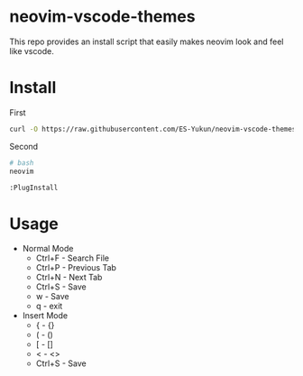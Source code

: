 # neovim-vscode-themes
This repo provides an install script that easily makes neovim look and feel like vscode.

# Install
First 
```bash
curl -O https://raw.githubusercontent.com/ES-Yukun/neovim-vscode-themes/main/install.sh | bash -c -
```
Second
```bash
# bash
neovim
```
```txt
:PlugInstall
```

# Usage
- Normal Mode
  * Ctrl+F - Search File
  * Ctrl+P - Previous Tab
  * Ctrl+N - Next Tab
  * Ctrl+S - Save
  * w      - Save
  * q      - exit
- Insert Mode
  * {      - {}
  * (      - ()
  * \[      - []
  * <      - <>
  * Ctrl+S - Save
